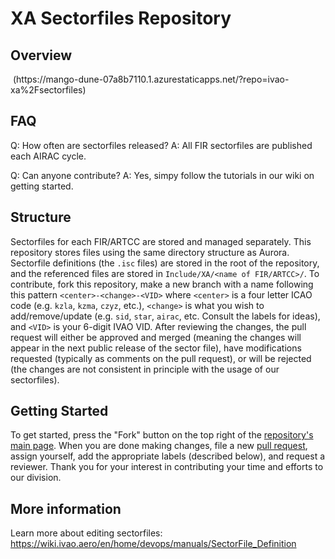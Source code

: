 # XA Sectorfiles Repository  

## Overview
<img src="https://i.imgur.com/9VALPEQ.png" alt=""/>
(https://mango-dune-07a8b7110.1.azurestaticapps.net/?repo=ivao-xa%2Fsectorfiles)

## FAQ

Q: How often are sectorfiles released?
A: All FIR sectorfiles are published each AIRAC cycle.

Q: Can anyone contribute?
A: Yes, simpy follow the tutorials in our wiki on getting started.

## Structure

Sectorfiles for each FIR/ARTCC are stored and managed separately. This repository stores files using the same directory structure as Aurora. Sectorfile definitions (the `.isc` files) are stored in the root of the repository, and the referenced files are stored in `Include/XA/<name of FIR/ARTCC>/`. To contribute, fork this repository, make a new branch with a name following this pattern `<center>-<change>-<VID>` where `<center>` is a four letter ICAO code (e.g. `kzla`, `kzma`, `czyz`, etc.), `<change>` is what you wish to add/remove/update (e.g. `sid`, `star`, `airac`, etc. Consult the labels for ideas), and `<VID>` is your 6-digit IVAO VID. After reviewing the changes, the pull request will either be approved and merged (meaning the changes will appear in the next public release of the sector file), have modifications requested (typically as comments on the pull request), or will be rejected (the changes are not consistent in principle with the usage of our sectorfiles).  

## Getting Started  

To get started, press the "Fork" button on the top right of the [repository's main page](https://github.com/ivao-xa/sectorfiles). When you are done making changes, file a new [pull request](https://github.com/ivao-xa/sectorfiles/pulls), assign yourself, add the appropriate labels (described below), and request a reviewer. Thank you for your interest in contributing your time and efforts to our division.  

## More information  

Learn more about editing sectorfiles: <https://wiki.ivao.aero/en/home/devops/manuals/SectorFile_Definition>  

